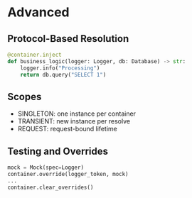 # Advanced

## Protocol-Based Resolution

```python
@container.inject
def business_logic(logger: Logger, db: Database) -> str:
    logger.info("Processing")
    return db.query("SELECT 1")
```

## Scopes

- SINGLETON: one instance per container
- TRANSIENT: new instance per resolve
- REQUEST: request-bound lifetime

## Testing and Overrides

```python
mock = Mock(spec=Logger)
container.override(logger_token, mock)
...
container.clear_overrides()
```

